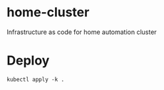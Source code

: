 # home-cluster
Infrastructure as code for home automation cluster

# Deploy

```
kubectl apply -k .
```